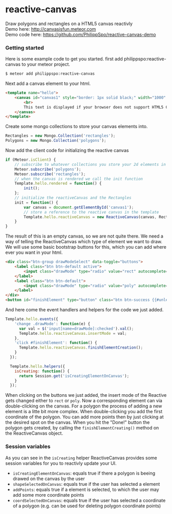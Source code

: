 # reactive-canvas
Draw polygons and rectangles on a HTML5 canvas reactivly<br>
Demo here: http://canvasisfun.meteor.com<br>
Demo code here: https://github.com/PhilippSpo/reactive-canvas-demo

### Getting started

Here is some example code to get you started.
first add philippspo:reactive-canvas to your meteor project.
```sh
$ meteor add philippspo:reactive-canvas
```
Next add a canvas element to your html.
```html
<template name="hello">
    <canvas id="canvas1" style="border: 1px solid black;" width="1000" height="1000">
        <br>
    	This text is displayed if your browser does not support HTML5 Canvas.
    </canvas>
</template>
```
Create some mongo collections to store your canvas elements into.
```javascript
Rectangles = new Mongo.Collection('rectangles');
Polygons = new Mongo.Collection('polygons');
```
Now add the client code for initializing the reactive canvas
```javascript
if (Meteor.isClient) {
    // subscribe to whatever collections you store your 2d elements in
    Meteor.subscribe('polygons');
    Meteor.subscribe('rectangles');
    // when the canvas is rendered we call the init function
    Template.hello.rendered = function() {
        init();
    };
    // initialize the reactiveCanvas and the Rectangles
    init = function() {
        var canvas = document.getElementById('canvas1');
        // store a reference to the reactive canvas in the template
        Template.hello.reactiveCanvas = new ReactiveCanvas(canvas, Rectangles, Polygons);
    }
}
```
The result of this is an empty canvas, so we are not quite there.
We need a way of telling the ReactiveCanvas which type of element we want to draw.
We will use some basic bootstrap buttons for this, which you can add where ever you want in your html.
```html
<div class="btn-group drawModeSelect" data-toggle="buttons">
	<label class="btn btn-default active">
		<input class="drawMode" type="radio" value="rect" autocomplete="off" checked> Rectangle
	</label>
	<label class="btn btn-default">
		<input class="drawMode" type="radio" value="poly" autocomplete="off"> Polygon
	</label>
</div>
<button id="finishElement" type="button" class="btn btn-success {{#unless isCreating}}hidden{{/unless}}">Done!</button>
```
And here come the event handlers and helpers for the code we just added.
```javascript
Template.hello.events({
    'change .drawMode': function(e) {
      var val = $('input[name=drawMode]:checked').val();
      Template.hello.reactiveCanvas.insertMode = val;
    },
    'click #finishElement': function() {
      Template.hello.reactiveCanvas.finishElementCreation();
    }
  });

  Template.hello.helpers({
    isCreating: function() {
      return Session.get('isCreatingElementOnCanvas');
    }
  });
```
When clicking on the buttons we just added, the insert mode of the Reactive gets changed either to `rect` or `poly`. Now a corresponding element can via double-clicking on the canvas.
For a polygon the process of adding a new element is a litte bit more complex. When double-clicking you add the first coordinate of the polygon. You can add more points then by just clicking at the desired spot on the canvas. When you hit the "Done!" button the polygon gets created, by calling the `finishElementCreating()` method on the ReactiveCanvas object.

### Session variables
As you can see in the `isCreating` helper ReactiveCanvas provides some session variables for you to reactivly update your UI.
  - `isCreatingElementOnCanvas`: equals true if there a polygon is beeing drawed on the canvas by the user
  - `shapeSelectedOnCanvas`: equals true if the user has selected a element
  - `addPoints`: equals true if a element is selected, to which the user may add some more coordinate points
  - `coordSelectedOnCanvas`: equals true if the user has selected a coordinate of a polygon (e.g. can be used for deleting polygon coordinate points)
